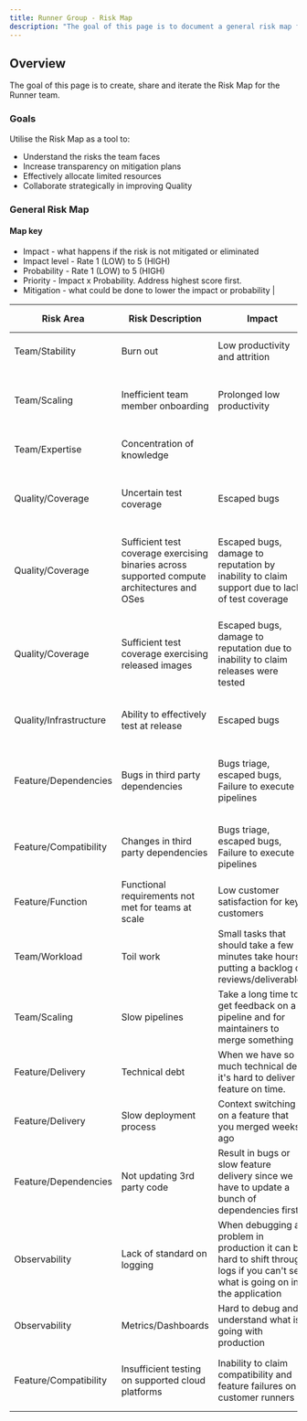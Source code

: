 ```yaml
---
title: Runner Group - Risk Map
description: "The goal of this page is to document a general risk map for the Runner group."
---
```


## Overview

The goal of this page is to create, share and iterate the Risk Map for the Runner team.

### Goals

Utilise the Risk Map as a tool to:

- Understand the risks the team faces
- Increase transparency on mitigation plans
- Effectively allocate limited resources
- Collaborate strategically in improving Quality

### General Risk Map

#### Map key

- Impact - what happens if the risk is not mitigated or eliminated
- Impact level - Rate 1 (LOW) to 5 (HIGH)
- Probability - Rate 1 (LOW) to 5 (HIGH)
- Priority - Impact x Probability. Address highest score first.
- Mitigation - what could be done to lower the impact or probability                  |

| Risk Area              | Risk Description                                        | Impact                                      | Impact Level | Probability | Priority | Mitigation                                                       |
|------------------------|---------------------------------------------------------|---------------------------------------------|--------------|-------------|----------|------------------------------------------------------------------|
| Team/Stability         | Burn out  | Low productivity and attrition              |   |  |  | Minimise overloading and blockers  |
| Team/Scaling           | Inefficient team member onboarding                      | Prolonged low productivity  |  |   |  | Clear onboarding guidance and prioritisation    |
| Team/Expertise         | Concentration of knowledge                              |   |    |    |          | Documenting process and knowledge    |
| Quality/Coverage       | Uncertain test coverage                                 | Escaped bugs   |   |   |    | Test coverage analysis and coverage automation  |
| Quality/Coverage       | Sufficient test coverage exercising binaries across supported compute architectures and OSes | Escaped bugs, damage to reputation by inability to claim support due to lack of test coverage   |   |   |    | Integration-level test environment and respective test framework |
| Quality/Coverage       | Sufficient test coverage exercising released images     | Escaped bugs, damage to reputation due to inability to claim releases were tested | | | | Integration-level test environment and respective test framework |
| Quality/Infrastructure | Ability to effectively test at release                  | Escaped bugs   |   |   |    | Reference platforms and standard test harness                    |
| Feature/Dependencies   | Bugs in third party dependencies                        | Bugs triage, escaped bugs, Failure to execute pipelines  | | | | Sufficient test coverage against latest supported version |
| Feature/Compatibility  | Changes in third party dependencies                     | Bugs triage, escaped bugs, Failure to execute pipelines  | | | | Testing against multiple dependency versions |
| Feature/Function       | Functional requirements not met for teams at scale      | Low customer satisfaction for key customers | | | | |
| Team/Workload          | Toil work     | Small tasks that should take a few minutes take hours, putting a backlog on reviews/deliverables |              |             | | |
| Team/Scaling           | Slow pipelines                            | Take a long time to get feedback on a pipeline and for maintainers to merge something  |              |             || |
| Feature/Delivery       | Technical debt                            | When we have so much technical debt it's hard to deliver a feature on time.  |              |             |||
| Feature/Delivery       | Slow deployment process                   | Context switching on a feature that you merged weeks ago |              |             | | |
| Feature/Dependencies   | Not updating 3rd party code               | Result in bugs or slow feature delivery since we have to update a bunch of dependencies first |    | | | |
| Observability          | Lack of standard on logging | When debugging a problem in production it can be hard to shift through logs if you can't see what is going on in the application ||| | |
| Observability          | Metrics/Dashboards                        | Hard to debug and understand what is going with production |              |             | | |
| Feature/Compatibility  | Insufficient testing on supported cloud platforms | Inability to claim compatibility and feature failures on customer runners | | | | Integration-level test environment and framework |
